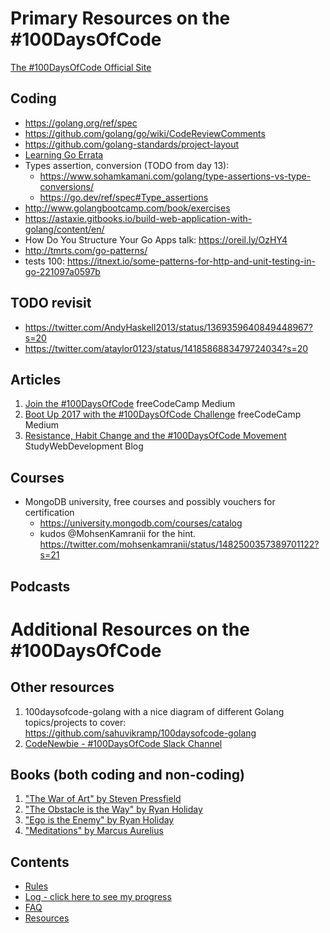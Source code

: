 # Primary Resources on the #100DaysOfCode

[The #100DaysOfCode Official Site](http://100daysofcode.com/)

## Coding
- https://golang.org/ref/spec
- https://github.com/golang/go/wiki/CodeReviewComments
- https://github.com/golang-standards/project-layout
- [Learning Go Errata](https://www.oreilly.com/catalog/errata.csp?isbn=0636920342373)
- Types assertion, conversion (TODO from day 13):
  - https://www.sohamkamani.com/golang/type-assertions-vs-type-conversions/
  - https://go.dev/ref/spec#Type_assertions
- http://www.golangbootcamp.com/book/exercises
- https://astaxie.gitbooks.io/build-web-application-with-golang/content/en/
- How Do You Structure Your Go Apps talk: https://oreil.ly/OzHY4 
- http://tmrts.com/go-patterns/
- tests 100: https://itnext.io/some-patterns-for-http-and-unit-testing-in-go-221097a0597b

## TODO revisit
- https://twitter.com/AndyHaskell2013/status/1369359640849448967?s=20
- https://twitter.com/ataylor0123/status/1418586883479724034?s=20

## Articles
1. [Join the #100DaysOfCode](https://medium.freecodecamp.com/join-the-100daysofcode-556ddb4579e4) freeCodeCamp Medium
2. [Boot Up 2017 with the #100DaysOfCode Challenge](https://medium.freecodecamp.com/start-2017-with-the-100daysofcode-improved-and-updated-18ce604b237b) freeCodeCamp Medium 
3. [Resistance, Habit Change and the #100DaysOfCode Movement](https://studywebdevelopment.com/100-days-of-code.html) StudyWebDevelopment Blog

## Courses

- MongoDB university, free courses and possibly vouchers for certification
  - https://university.mongodb.com/courses/catalog
  - kudos @MohsenKamranii for the hint. https://twitter.com/mohsenkamranii/status/1482500357389701122?s=21


## Podcasts

# Additional Resources on the #100DaysOfCode

## Other resources
1. 100daysofcode-golang with a nice diagram of different Golang topics/projects to cover: https://github.com/sahuvikramp/100daysofcode-golang
1. [CodeNewbie - #100DaysOfCode Slack Channel](https://codenewbie.typeform.com/to/uwsWlZ)

## Books (both coding and non-coding)

1. ["The War of Art" by Steven Pressfield](http://www.goodreads.com/book/show/1319.The_War_of_Art)
2. ["The Obstacle is the Way" by Ryan Holiday](http://www.goodreads.com/book/show/18668059-the-obstacle-is-the-way?ac=1&from_search=true)
3. ["Ego is the Enemy" by Ryan Holiday](http://www.goodreads.com/book/show/27036528-ego-is-the-enemy?from_search=true&search_version=service)
4. ["Meditations" by Marcus Aurelius](https://www.goodreads.com/book/show/662925.Meditations)

## Contents
* [Rules](rules.md)
* [Log - click here to see my progress](log.md)
* [FAQ](FAQ.md)
* [Resources](resources.md)
